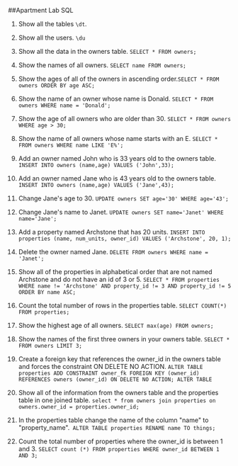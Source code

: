 ##Apartment Lab SQL



1. Show all the tables `\dt`. 

2. Show all the users. `\du`

3. Show all the data in the owners table.
`SELECT * FROM owners;`

4. Show the names of all owners. `SELECT name FROM owners;`

5. Show the ages of all of the owners in ascending order.`SELECT * FROM owners ORDER BY age ASC;`

6. Show the name of an owner whose name is Donald. `SELECT * FROM owners WHERE name = 'Donald';`

7. Show the age of all owners who are older than 30. `SELECT * FROM owners WHERE age > 30;`

8. Show the name of all owners whose name starts with an E. `SELECT * FROM owners WHERE name LIKE 'E%';`

9. Add an owner named John who is 33 years old to the owners table. `INSERT INTO owners (name,age) VALUES ('John',33);`

10. Add an owner named Jane who is 43 years old to the owners table. `INSERT INTO owners (name,age) VALUES ('Jane',43);` 

11. Change Jane's age to 30. `UPDATE owners SET age='30' WHERE age='43';`

12. Change Jane's name to Janet. `UPDATE owners SET name='Janet' WHERE name='Jane';`

13. Add a property named Archstone that has 20 units. `INSERT INTO properties (name, num_units, owner_id) VALUES ('Archstone', 20, 1);`

14. Delete the owner named Jane. `DELETE FROM owners WHERE name = 'Janet';`

15. Show all of the properties in alphabetical order that are not named Archstone and do not have an id of 3 or 5. `SELECT * FROM properties WHERE name != 'Archstone' AND property_id != 3 AND property_id != 5 ORDER BY name ASC; `

16. Count the total number of rows in the properties table. `SELECT COUNT(*) FROM properties;
`
17. Show the highest age of all owners. `SELECT max(age) FROM owners;`

18. Show the names of the first three owners in your owners table. `SELECT * FROM owners LIMIT 3;`

19. Create a foreign key that references the owner_id in the owners table and forces the constraint ON DELETE NO ACTION. `ALTER TABLE properties ADD CONSTRAINT owner_fk FOREIGN KEY (owner_id) REFERENCES owners (owner_id) ON DELETE NO ACTION;
ALTER TABLE`

20. Show all of the information from the owners table and the properties table in one joined table.  `select * from owners join properties on owners.owner_id = properties.owner_id;`


1. In the properties table change the name of the column "name" to "property_name".` ALTER TABLE properties RENAME name TO things;`

2. Count the total number of properties where the owner_id is between 1 and 3. `SELECT count (*) FROM properties WHERE owner_id BETWEEN 1 AND 3;`
